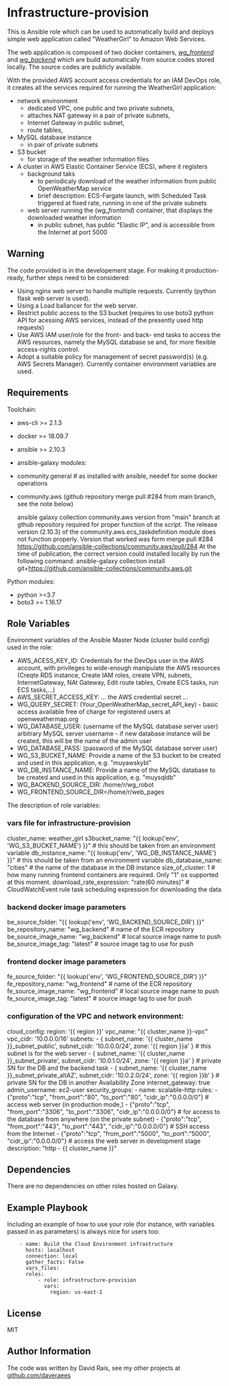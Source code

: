 Infrastructure-provision
=========

This is Ansible role which can be used to automatically build and deploys simple web application called "WeatherGirl" to Amazon Web Services. 

The web application is composed of two docker containers, [*wg_frontend*](https://github.com/DavidDevOp/WeatherGirl-frontend) and [*wg_backend*](https://github.com/DavidDevOp/WeatherGirl-backend) which are build automatically from source codes stored locally.  The source codes are publicly available.

With the provided AWS account access credentials for an IAM DevOps role, it creates all the services required for running the WeatherGirl application:
- network environment 
    - dedicated VPC, one public and two private subnets, 
    - attaches NAT gateway in a pair of private subnets, 
    - Internet Gateway in public subnet,
    - route tables, 
- MySQL database instance
    - in pair of private subnets
- S3 bucket
    - for storage of the weather information files
- A cluster in AWS Elastic Container Service (ECS), where it registers
    - background taks 
        - to periodicaly download of the weather information from public OpenWeatherMap service 
        - brief description: ECS-Fargate launch, with Scheduled Task triggered at fixed rate, running in one of the private subnets
    - web server running the (*wg_frontend*) container, that displays the downloaded weather information
        - in public subnet, has public "Elastic IP", and is accessible from the Internet at port 5000 
        


Warning
------------
The code provided is in the developement stage. For making it production-ready, further steps need to be considered:

- Using nginx web server to handle multiple requests. Currently (python flask web server is used).
- Using a Load ballancer for the web server.
- Restrict public access to the S3 bucket (requires to use boto3 python API for acessing AWS services, instead of the presently used http requests)
- Use AWS IAM user/role for the front- and back- end tasks to access the AWS resources, namely the MySQL database se and, for more flexible access-rights control. 
- Adopt a suitable policy for management of secret password(s) (e.g. AWS Secrets Manager). Currently container environment variables are used.

Requirements
------------
Toolchain:

- aws-cli >= 2.1.3
- docker >= 18.09.7
- ansible >= 2.10.3
- ansible-galaxy modules:
- community.general # as installed with ansible, needef for some docker operations
- community.aws (github repository merge pull #284 from main branch, see the note below)

    ansible galaxy collection community.aws version from "main" branch at gthub repository required for proper function of the script. The release version (2.10.3) of the community.aws.ecs_taskdefinition module does not function properly. Version that worked was form merge pull #284 
    https://github.com/ansible-collections/community.aws/pull/284
    At the time of publication, the correct version could installed locally by run the following command:
        ansible-galaxy collection install git+https://github.com/ansible-collections/community.aws.git


Python modules:

- python >=3.7
- boto3 >= 1.16.17


Role Variables
--------------

Environment variables of the Ansible Master Node (cluster build config) used in the role:

- AWS_ACESS_KEY_ID: Credentials for the DevOps user in the AWS account, with privileges to wide-enough manipulate the AWS resources (Creqte RDS instance, Create IAM roles, create VPN, subnets, InternetGateway, NAt Gateway, Edit route tables, Create ECS tasks, run ECS tasks,...)
- AWS_SECRET_ACCESS_KEY: ... the AWS credential secret ...
- WG_QUERY_SECRET: (Your_OpenWeatherMap_secret_API_key) - basic access available free of charge for registered users at openweathermap.org
- WG_DATABASE_USER: (username of the MySQL database server user) arbitrary MySQL server username - if new database instance will be created, this will be the name of the admin user
- WG_DATABASE_PASS: (password of the MySQL database server user)
- WG_S3_BUCKET_NAME: Provide a name of the S3 bucket to be created and used in this application, e.g. "muyawskybl"
- WG_DB_INSTANCE_NAME: Provide a name of the MySQL database to be created and used in this application, e.g. "muysqldb"
- WG_BACKEND_SOURCE_DIR: /home/r/wg_robot
- WG_FRONTEND_SOURCE_DIR=/home/r/web_pages
 
The description of role variables:
### vars file for infrastructure-provision
cluster_name: weather_girl
s3bucket_name: "{{ lookup('env', 'WG_S3_BUCKET_NAME') }}" # this should be taken from an environment variable
db_instance_name: "{{ lookup('env', 'WG_DB_INSTANCE_NAME') }}" # this should be taken from an environment variable
db_database_name: "cities" # the name of the database in the DB instance
size_of_cluster: 1 # how many running frontend containers are required. Only "1" os supported at this moment.
download_rate_expression: "rate(60 minutes)" # CloudWatchEvent rule task scheduling expression for downloading the data

### backend docker image parameters
be_source_folder: "{{ lookup('env', 'WG_BACKEND_SOURCE_DIR') }}"
be_repository_name: "wg_backend" # name of the ECR repository
be_source_image_name: "wg_backend" # local source image name to push
be_source_image_tag: "latest" # source image tag to use for push

### frontend docker image parameters
fe_source_folder: "{{ lookup('env', 'WG_FRONTEND_SOURCE_DIR') }}"
fe_repository_name: "wg_frontend" # name of the ECR repository
fe_source_image_name: "wg_frontend" # local source image name to push
fe_source_image_tag: "latest" # source image tag to use for push

### configuration of the VPC and network environment:
cloud_config:
  region: '{{ region }}'
  vpc_name: "{{ cluster_name }}-vpc"
  vpc_cidr: '10.0.0.0/16'
  subnets:
    - { subnet_name: '{{ cluster_name }}_subnet_public', subnet_cidr: '10.0.0.0/24', zone: '{{ region }}a' } # this subnet is for the web server
    - { subnet_name: '{{ cluster_name }}_subnet_private', subnet_cidr: '10.0.1.0/24', zone: '{{ region }}a' } # private SN for the DB and the backend task
    - { subnet_name: '{{ cluster_name }}_subnet_private_altAZ', subnet_cidr: '10.0.2.0/24', zone: '{{ region }}b' } # private SN for the DB in another Availability Zone
  internet_gateway: true                                           
  admin_username: ec2-user
  security_groups:
    - name: scalable-http
      rules:
        - {"proto":"tcp", "from_port":"80", "to_port":"80", "cidr_ip":"0.0.0.0/0"} # access web server (in production mode,)
        - {"proto":"tcp", "from_port":"3306", "to_port":"3306", "cidr_ip":"0.0.0.0/0"} # for access to the database from anywhere (on the private subnet)
        - {"proto":"tcp", "from_port":"443", "to_port":"443", "cidr_ip":"0.0.0.0/0"} # SSH access from the Internet
        - {"proto":"tcp", "from_port":"5000", "to_port":"5000", "cidr_ip":"0.0.0.0/0"} # access the web server in development stage
      description: "http - {{ cluster_name }}"


Dependencies
------------

There are no dependencies on other roles hosted on Galaxy.

Example Playbook
----------------

Including an example of how to use your role (for instance, with variables passed in as parameters) is always nice for users too:

        - name: Build the Cloud Environment infrastructure
          hosts: localhost
          connection: local
          gather_facts: False
          vars_files:
          roles:
              - role: infrastructure-provision
                vars:
                  region: us-east-1
      
License
-------

MIT

Author Information
------------------

The code was written by David Rais, see my other projects at [github.com/daveraees](https://github.com/daveraees)